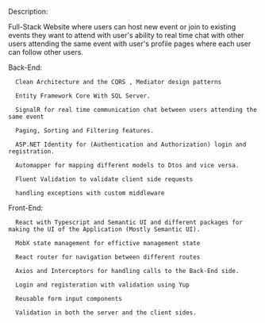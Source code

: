 Description:

  Full-Stack Website where users can host new event or join to existing events they want to attend with user's ability to real time chat with other users
  attending the same event with user's profile pages where each user can follow other users.

Back-End:
  
	  Clean Architecture and the CQRS , Mediator design patterns

	  Entity Framework Core With SQL Server.

	  SignalR for real time communication chat between users attending the same event

	  Paging, Sorting and Filtering features.

	  ASP.NET Identity for (Authentication and Authorization) login and registration.

	  Automapper for mapping different models to Dtos and vice versa.

	  Fluent Validation to validate client side requests

	  handling exceptions with custom middleware

Front-End:
  
	  React with Typescript and Semantic UI and different packages for making the UI of the Application (Mostly Semantic UI).

	  MobX state management for effictive management state

	  React router for navigation between different routes

	  Axios and Interceptors for handling calls to the Back-End side.

	  Login and registeration with validation using Yup

	  Reusable form input components

	  Validation in both the server and the client sides.
	
